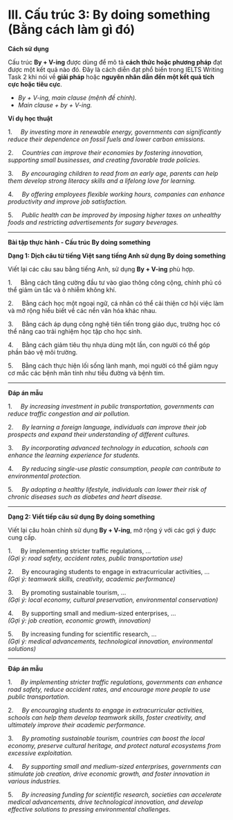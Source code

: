 # **III. Cấu trúc 3: By doing something (Bằng cách làm gì đó)**

**Cách sử dụng**

Cấu trúc **By + V-ing** được dùng để mô tả **cách thức hoặc phương pháp** đạt được một kết quả nào đó. Đây là cách diễn đạt phổ biến trong IELTS Writing Task 2 khi nói về **giải pháp** hoặc **nguyên nhân dẫn đến một kết quả tích cực hoặc tiêu cực**.

- _By + V-ing, main clause (mệnh đề chính)._
- _Main clause + by + V-ing._

**Ví dụ học thuật**

1.     _By investing more in renewable energy, governments can significantly reduce their dependence on fossil fuels and lower carbon emissions._

2.     _Countries can improve their economies by fostering innovation, supporting small businesses, and creating favorable trade policies._

3.     _By encouraging children to read from an early age, parents can help them develop strong literacy skills and a lifelong love for learning._

4.     _By offering employees flexible working hours, companies can enhance productivity and improve job satisfaction._

5.     _Public health can be improved by imposing higher taxes on unhealthy foods and restricting advertisements for sugary beverages._

---

**Bài tập thực hành - Cấu trúc By doing something**

**Dạng 1: Dịch câu từ tiếng Việt sang tiếng Anh sử dụng By doing something**

Viết lại các câu sau bằng tiếng Anh, sử dụng **By + V-ing** phù hợp.

1.     Bằng cách tăng cường đầu tư vào giao thông công cộng, chính phủ có thể giảm ùn tắc và ô nhiễm không khí.

2.     Bằng cách học một ngoại ngữ, cá nhân có thể cải thiện cơ hội việc làm và mở rộng hiểu biết về các nền văn hóa khác nhau.

3.     Bằng cách áp dụng công nghệ tiên tiến trong giáo dục, trường học có thể nâng cao trải nghiệm học tập cho học sinh.

4.     Bằng cách giảm tiêu thụ nhựa dùng một lần, con người có thể góp phần bảo vệ môi trường.

5.     Bằng cách thực hiện lối sống lành mạnh, mọi người có thể giảm nguy cơ mắc các bệnh mãn tính như tiểu đường và bệnh tim.

---

**Đáp án mẫu**

1.     _By increasing investment in public transportation, governments can reduce traffic congestion and air pollution._

2.     _By learning a foreign language, individuals can improve their job prospects and expand their understanding of different cultures._

3.     _By incorporating advanced technology in education, schools can enhance the learning experience for students._

4.     _By reducing single-use plastic consumption, people can contribute to environmental protection._

5.     _By adopting a healthy lifestyle, individuals can lower their risk of chronic diseases such as diabetes and heart disease._

---

**Dạng 2: Viết tiếp câu sử dụng By doing something**

Viết lại câu hoàn chỉnh sử dụng **By + V-ing**, mở rộng ý với các gợi ý được cung cấp.

1.     By implementing stricter traffic regulations, ...  
_(Gợi ý: road safety, accident rates, public transportation use)_

2.     By encouraging students to engage in extracurricular activities, ...  
_(Gợi ý: teamwork skills, creativity, academic performance)_

3.     By promoting sustainable tourism, ...  
_(Gợi ý: local economy, cultural preservation, environmental conservation)_

4.     By supporting small and medium-sized enterprises, ...  
_(Gợi ý: job creation, economic growth, innovation)_

5.     By increasing funding for scientific research, ...  
_(Gợi ý: medical advancements, technological innovation, environmental solutions)_

---

**Đáp án mẫu**

1.     _By implementing stricter traffic regulations, governments can enhance road safety, reduce accident rates, and encourage more people to use public transportation._

2.     _By encouraging students to engage in extracurricular activities, schools can help them develop teamwork skills, foster creativity, and ultimately improve their academic performance._

3.     _By promoting sustainable tourism, countries can boost the local economy, preserve cultural heritage, and protect natural ecosystems from excessive exploitation._

4.     _By supporting small and medium-sized enterprises, governments can stimulate job creation, drive economic growth, and foster innovation in various industries._

5.     _By increasing funding for scientific research, societies can accelerate medical advancements, drive technological innovation, and develop effective solutions to pressing environmental challenges._